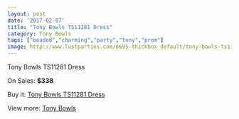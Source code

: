 ```yaml
---
layout: post
date: '2017-02-07'
title: "Tony Bowls TS11281 Dress"
category: Tony Bowls
tags: ["beaded","charming","party","tony","prom"]
image: http://www.lustparties.com/6695-thickbox_default/tony-bowls-ts11281-dress.jpg
---
```

Tony Bowls TS11281 Dress

On Sales: **$338**
<a href="https://www.lustparties.com/en/tony-bowls/2301-tony-bowls-ts11281-dress.html"><amp-img layout="responsive" width="600" height="600" src="//www.lustparties.com/6695-thickbox_default/tony-bowls-ts11281-dress.jpg" alt="Tony Bowls TS11281 Dress 0" /></a>

Buy it: [Tony Bowls TS11281 Dress](https://www.lustparties.com/en/tony-bowls/2301-tony-bowls-ts11281-dress.html "Tony Bowls TS11281 Dress")

View more: [Tony Bowls](https://www.lustparties.com/en/5-tony-bowls "Tony Bowls")